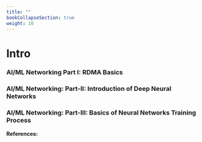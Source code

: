 ```yaml
---
title: ""
bookCollapseSection: true
weight: 10
---
```


# Intro
### AI/ML Networking Part I: RDMA Basics
### AI/ML Networking: Part-II: Introduction of Deep Neural Networks
### AI/ML Networking: Part-III: Basics of Neural Networks Training Process
**References:**
